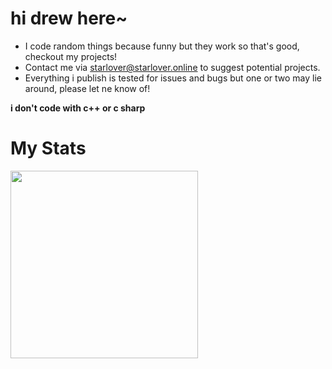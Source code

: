 # hi drew here~

- I code random things because funny but they work so that's good, checkout my projects!
- Contact me via <a href="mailto:starlover@starlover.online">starlover@starlover.online</a> to suggest potential projects.
- Everything i publish is tested for issues and bugs but one or two may lie around, please let ne know of!


**i don't code with c++ or c sharp**

# My Stats
<img width=300px src="https://github-readme-stats.vercel.app/api/top-langs/?username=drew-codes-things&langs_count=20&layout=compact&theme=dark">
